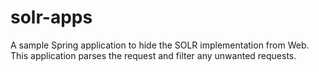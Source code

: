solr-apps
=========
A sample Spring application to hide the SOLR implementation from Web. This application parses the request and filter any unwanted requests.
